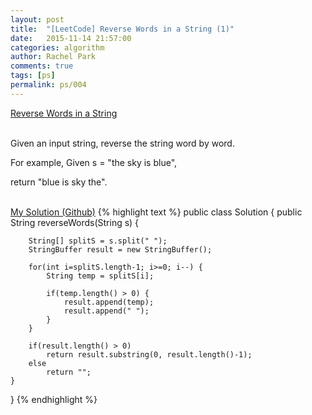 ```yaml
---
layout: post
title:  "[LeetCode] Reverse Words in a String (1)"
date:   2015-11-14 21:57:00
categories: algorithm
author: Rachel Park
comments: true
tags: [ps]
permalink: ps/004
---
```



<a href='https://leetcode.com/problems/reverse-words-in-a-string/'>Reverse Words in a String</a>
<br/><br/>

Given an input string, reverse the string word by word.

For example,
Given s = "the sky is blue",

return "blue is sky the".
<br/><br/>

<a href='https://github.com/mjpark03/leetcode/blob/master/reverse-words-in-a-string.java'>My Solution (Github)</a>
{% highlight text %}
public class Solution {
    public String reverseWords(String s) {
        
        String[] splitS = s.split(" ");
        StringBuffer result = new StringBuffer();
        
        for(int i=splitS.length-1; i>=0; i--) {
            String temp = splitS[i];
            
            if(temp.length() > 0) {
                result.append(temp);
                result.append(" ");
            }
        }
            
        if(result.length() > 0)
            return result.substring(0, result.length()-1);
        else
            return "";
    }
}
{% endhighlight %}

<!-- more -->

